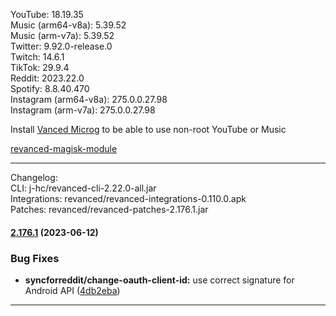 YouTube: 18.19.35  
Music (arm64-v8a): 5.39.52  
Music (arm-v7a): 5.39.52  
Twitter: 9.92.0-release.0  
Twitch: 14.6.1  
TikTok: 29.9.4  
Reddit: 2023.22.0  
Spotify: 8.8.40.470  
Instagram (arm64-v8a): 275.0.0.27.98  
Instagram (arm-v7a): 275.0.0.27.98  

Install [Vanced Microg](https://github.com/TeamVanced/VancedMicroG/releases) to be able to use non-root YouTube or Music  

[revanced-magisk-module](https://github.com/j-hc/revanced-magisk-module)  

---
Changelog:  
CLI: j-hc/revanced-cli-2.22.0-all.jar  
Integrations: revanced/revanced-integrations-0.110.0.apk  
Patches: revanced/revanced-patches-2.176.1.jar  

#### [2.176.1](https://github.com/revanced/revanced-patches/compare/v2.176.0...v2.176.1) (2023-06-12)
### Bug Fixes
* **syncforreddit/change-oauth-client-id:** use correct signature for Android API ([4db2eba](https://github.com/revanced/revanced-patches/commit/4db2eba6d66f094f1d2400bfa8b9c15a175f796e))

---  
